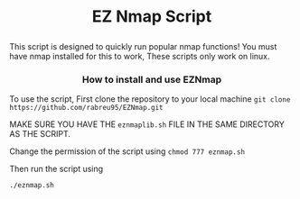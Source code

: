 <h1><p align=center>EZ Nmap Script</p></h1>

This script is designed to quickly run popular nmap functions! You must have nmap installed for this to work, These scripts only work on linux.

<h3><p align=center>How to install and use EZNmap</p></h3>

To use the script, First clone the repository to your local machine
``` git clone https://github.com/rabreu95/EZNmap.git ```

MAKE SURE YOU HAVE THE `eznmaplib.sh` FILE IN THE SAME DIRECTORY AS THE SCRIPT.

Change the permission of the script using
``` chmod 777 eznmap.sh ```

Then run the script using 

``` ./eznmap.sh ```
